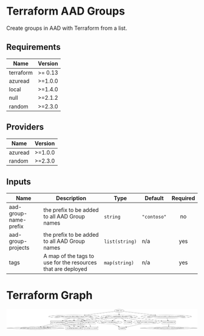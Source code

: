 # Terraform AAD Groups
Create groups in AAD with Terraform from a list.


## Requirements

| Name | Version |
|------|---------|
| terraform | >= 0.13 |
| azuread | >=1.0.0 |
| local | >=1.4.0 |
| null | >=2.1.2 |
| random | >=2.3.0 |

## Providers

| Name | Version |
|------|---------|
| azuread | >=1.0.0 |
| random | >=2.3.0 |

## Inputs

| Name | Description | Type | Default | Required |
|------|-------------|------|---------|:--------:|
| aad-group-name-prefix | the prefix to be added to all AAD Group names | `string` | `"contoso"` | no |
| aad-group-projects | the prefix to be added to all AAD Group names | `list(string)` | n/a | yes |
| tags | A map of the tags to use for the resources that are deployed | `map(string)` | n/a | yes |

# Terraform Graph
![TF-Graph](docs/graph.png)
